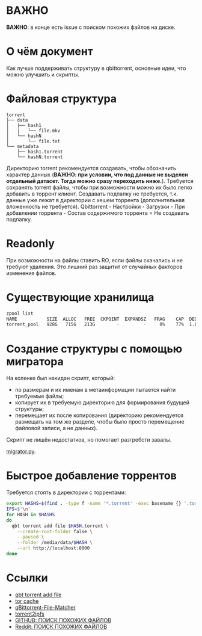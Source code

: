 # ВАЖНО
**ВАЖНО**: в конце есть issue с поиском похожих файлов на диске.

# О чём документ
Как лучше поддерживать структуру в qbittorrent, основные идеи, что можно улучшить и скрипты.

# Файловая структура
```
torrent
├── data
│   ├── hash1
│   |   └── file.mkv
│   └── hashN
│       └── file.txt
└── metadata
    ├── hash1.torrent
    └── hashN.torrent
```

Директорию torrent рекомендуется создавать, чтобы обозначить характер данных (**ВАЖНО: при условии, что под данные не выделен отдельный датасет. Тогда можно сразу переходить ниже.**).
Требуется сохранять torrent файлы, чтобы при возможности можно их было легко добавить в торрент клиент.
Создавать подпапку не требуется, т.к. данные уже лежат в директории с хешем торрента (дополнительная вложенность не требуется).
Qbittorrent - Настройки - Загрузки - При добавлении торрента - Состав содержимого торрента = Не создавать подпапку.

# Readonly
При возможности на файлы ставить RO, если файлы скачались и не требуют удаления.
Это лишний раз защитит от случайных факторов изменения файлов.

# Существующие хранилища
```sh
zpool list
NAME           SIZE  ALLOC   FREE  CKPOINT  EXPANDSZ   FRAG    CAP  DEDUP    HEALTH  ALTROOT # Disk
torrent_pool   928G   715G   213G        -         -     0%    77%  1.02x    ONLINE  -       # WD Green 1 TB
```

# Создание структуры с помощью мигратора
На коленке был накидан скрипт, который:
* по размерам и их именам в метаинформации пытается найти требуемые файлы;
* копирует их в требуемую директорию для формирования будущей структуры;
* перемещает их после копирования (директорию рекомендуется размещать на том же разделе, чтобы было просто перемещение файловой записи, а не данных).

Скрипт не лишён недостатков, но помогает разгребсти завалы.

[migrator.py](./torrent/migrator.py).

# Быстрое добавление торрентов
Требуется стоять в директории с торрентами:
```sh
export HASHS=$(find . -type f -name '*.torrent' -exec basename {} '.torrent' \;)
IFS=$'\n'
for HASH in $HASHS
do
  qbt torrent add file $HASH.torrent \
    --create-root-folder false \
    --paused \
    --folder /media/data/$HASH \
    --url http://localhost:8000
done
```

# Ссылки
* [qbt torrent add file](https://github.com/fedarovich/qbittorrent-cli/wiki/qbt-torrent-add-file)
* [tor cache](https://torrends.to/sites/torrent-storage-caching/)
* [qBittorrent-File-Matcher](https://github.com/xob0t/qBittorrent-File-Matcher)
* [torrent2ipfs](https://github.com/riffcc/torrent2ipfs/)
* [GITHUB: ПОИСК ПОХОЖИХ ФАЙЛОВ](https://github.com/qbittorrent/qBittorrent/issues/6520)
* [Reddit: ПОИСК ПОХОЖИХ ФАЙЛОВ](https://www.reddit.com/r/qBittorrent/comments/1535dqp/python_script_to_match_torrents_to_files_on_your)

